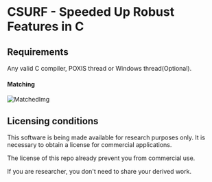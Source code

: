 # CSURF - Speeded Up Robust Features in C

## Requirements
Any valid C compiler, POXIS thread or Windows thread(Optional).

#### Matching
![MatchedImg](./outputConcated.jpg)

## Licensing conditions

This software is being made available for research purposes only. It is necessary to obtain a license for commercial applications.

The license of this repo already prevent you from commercial use.

If you are researcher, you don't need to share your derived work.
